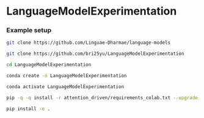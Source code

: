 # LanguageModelExperimentation

### Example setup
```bash
git clone https://github.com/Linguae-Dharmae/language-models

git clone https://github.com/bri25yu/LanguageModelExperimentation

cd LanguageModelExperimentation

conda create -n LanguageModelExperimentation

conda activate LanguageModelExperimentation

pip -q -q install -r attention_driven/requirements_colab.txt --upgrade

pip install -e .
```
